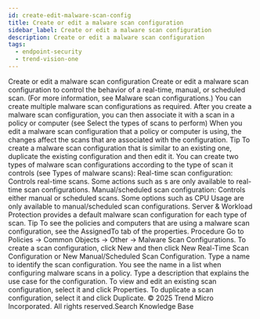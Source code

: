 ```yaml
---
id: create-edit-malware-scan-config
title: Create or edit a malware scan configuration
sidebar_label: Create or edit a malware scan configuration
description: Create or edit a malware scan configuration
tags:
  - endpoint-security
  - trend-vision-one
---
```


 Create or edit a malware scan configuration Create or edit a malware scan configuration to control the behavior of a real-time, manual, or scheduled scan. (For more information, see Malware scan configurations.) You can create multiple malware scan configurations as required. After you create a malware scan configuration, you can then associate it with a scan in a policy or computer (see Select the types of scans to perform) When you edit a malware scan configuration that a policy or computer is using, the changes affect the scans that are associated with the configuration. Tip To create a malware scan configuration that is similar to an existing one, duplicate the existing configuration and then edit it. You can create two types of malware scan configurations according to the type of scan it controls (see Types of malware scans): Real-time scan configuration: Controls real-time scans. Some actions such as s are only available to real-time scan configurations. Manual/scheduled scan configuration: Controls either manual or scheduled scans. Some options such as CPU Usage are only available to manual/scheduled scan configurations. Server & Workload Protection provides a default malware scan configuration for each type of scan. Tip To see the policies and computers that are using a malware scan configuration, see the AssignedTo tab of the properties. Procedure Go to Policies → Common Objects → Other → Malware Scan Configurations. To create a scan configuration, click New and then click New Real-Time Scan Configuration or New Manual/Scheduled Scan Configuration. Type a name to identify the scan configuration. You see the name in a list when configuring malware scans in a policy. Type a description that explains the use case for the configuration. To view and edit an existing scan configuration, select it and click Properties. To duplicate a scan configuration, select it and click Duplicate. © 2025 Trend Micro Incorporated. All rights reserved.Search Knowledge Base